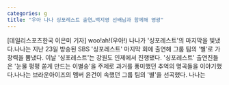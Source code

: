 ```yaml
---
categories: g
title: "우아 나나 싱포레스트 출연…백지영 선배님과 함께해 영광"
---
```

[데일리스포츠한국 이은미 기자] woo!ah!(우아!) 나나가 &#39;싱포레스트&#39;의 마지막을 빛냈다.나나는 지난 23일 방송된 SBS &#39;싱포레스트&#39; 마지막 회에 출연해 그룹 팀의 &#39;별&#39;로 가창력을 뽐냈다. 이날 &#39;싱포레스트&#39;는 강원도 인제에서 진행됐다. &#39;싱포레스트&#39; 출연진들은 &#39;눈물 펑펑 쏟게 만드는 이별송&#39;을 주제로 과거를 풍미했던 추억의 명곡들을 이야기했다.나나는 브라운아이즈의 멤버 윤건이 속했던 그룹 팀의 &#39;별&#39;을 선곡했다. 나나는